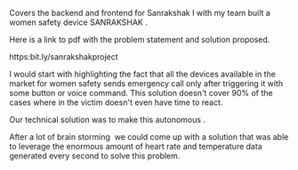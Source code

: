 Covers the backend and frontend for Sanrakshak
I with my team built a women safety device SANRAKSHAK .

Here is a link to pdf with the problem statement and solution proposed. 

https:bit.ly/sanrakshakproject

I would start with highlighting the fact that all the devices available in the market for women safety sends emergency call only after triggering it with some button or voice command. This solution doesn't cover 90% of the cases where in the victim doesn't even have time to react.

Our technical solution was to make this autonomous .

After a lot of brain storming  we could come up with a solution that was able to leverage the enormous amount of heart rate and temperature data generated every second to solve this problem.
